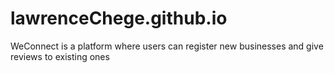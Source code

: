 # lawrenceChege.github.io
WeConnect is a platform where users can register new businesses and give reviews to existing ones
